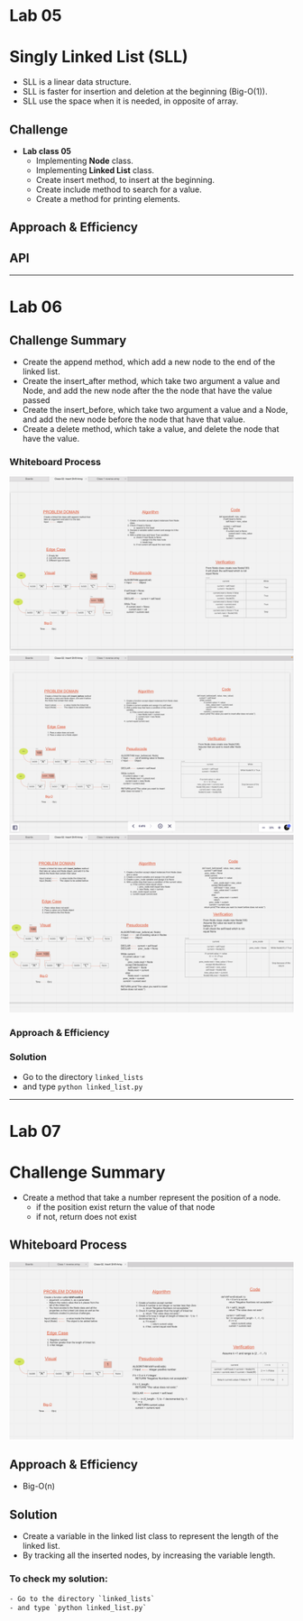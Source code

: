 # Lab 05
# Singly Linked List (SLL)
<!-- Short summary or background information -->
  - SLL is a linear data structure.
  - SLL is faster for insertion and deletion at the beginning (Big-O(1)).
  - SLL use the space when it is needed, in opposite of array.

## Challenge
<!-- Description of the challenge -->
  - **Lab class 05**
      - Implementing **Node** class.
      - Implementing **Linked List** class.
      - Create insert method, to insert at the beginning.
      - Create include method to search for a value.
      - Create a method for printing elements.

## Approach & Efficiency
<!-- What approach did you take? Why? What is the Big O space/time for this approach? -->

## API
<!-- Description of each method publicly available to your Linked List -->

---

# Lab 06

## Challenge Summary
<!-- Description of the challenge -->
  - Create the append method, which add a new node to the end of the linked list.
  - Create the insert_after method, which take two argument a value and Node, and add the new node after the the node that have the value passed
  - Create the insert_before, which take two argument a value and a Node, and add the new node before the node that have that value.
  - Create a delete method, which take a value, and delete the node that have the value. 

### Whiteboard Process
<!-- Embedded whiteboard image -->
![Append Method](imgs/append-method.png)
![Insert After Method](imgs/insert_after.png)
![Insert Before Method](imgs/insert_before.png)

### Approach & Efficiency
<!-- What approach did you take? Why? What is the Big O space/time for this approach? -->

### Solution
<!-- Show how to run your code, and examples of it in action -->
   - Go to the directory `linked_lists`
   - and type `python linked_list.py`


---

# Lab 07


# Challenge Summary
<!-- Description of the challenge -->
  - Create a method that take a number represent the position of a node.
    - if the position exist return the value of that node
    - if not, return does not exist

## Whiteboard Process
<!-- Embedded whiteboard image -->
![linked-list-kth](./imgs/linked-list-kth.png)

## Approach & Efficiency
<!-- What approach did you take? Why? What is the Big O space/time for this approach? -->
  - Big-O(n)

## Solution
<!-- Show how to run your code, and examples of it in action -->
  - Create a variable in the linked list class to represent the length of the linked list.
  - By tracking all the inserted nodes, by increasing the variable length.
  ### To check my solution:
    - Go to the directory `linked_lists`
    - and type `python linked_list.py`